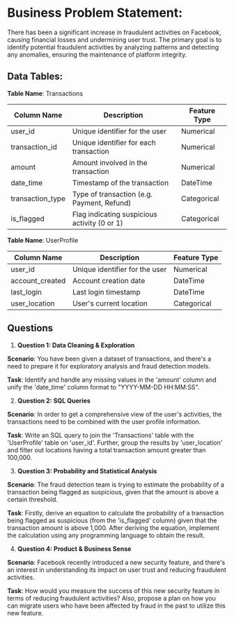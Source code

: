 # **Business Problem Statement**:
There has been a significant increase in fraudulent activities on Facebook, causing financial losses and undermining user trust. The primary goal is to identify potential fraudulent activities by analyzing patterns and detecting any anomalies, ensuring the maintenance of platform integrity.

## **Data Tables**:

**Table Name**: Transactions

| **Column Name**   | **Description**                                      | **Feature Type**|
|-------------------|-----------------------------------------------------|-----------------|
| user_id           | Unique identifier for the user                      | Numerical       |
| transaction_id    | Unique identifier for each transaction              | Numerical       |
| amount            | Amount involved in the transaction                  | Numerical       |
| date_time         | Timestamp of the transaction                         | DateTime        |
| transaction_type  | Type of transaction (e.g. Payment, Refund)          | Categorical     |
| is_flagged        | Flag indicating suspicious activity (0 or 1)        | Categorical     |

**Table Name**: UserProfile

| **Column Name**   | **Description**              | **Feature Type**|
|-------------------|-----------------------------|-----------------|
| user_id           | Unique identifier for the user| Numerical       |
| account_created   | Account creation date        | DateTime        |
| last_login        | Last login timestamp         | DateTime        |
| user_location     | User's current location      | Categorical     |

## Questions

1. **Question 1: Data Cleaning & Exploration**

**Scenario**:
You have been given a dataset of transactions, and there's a need to prepare it for exploratory analysis and fraud detection models.

**Task**:
Identify and handle any missing values in the 'amount' column and unify the 'date_time' column format to "YYYY-MM-DD HH:MM:SS".

2. **Question 2: SQL Queries**



**Scenario**:
In order to get a comprehensive view of the user's activities, the transactions need to be combined with the user profile information.

**Task**:
Write an SQL query to join the 'Transactions' table with the 'UserProfile' table on 'user_id'. Further, group the results by 'user_location' and filter out locations having a total transaction amount greater than 100,000.

3. **Question 3: Probability and Statistical Analysis**

**Scenario**:
The fraud detection team is trying to estimate the probability of a transaction being flagged as suspicious, given that the amount is above a certain threshold.

**Task**:
Firstly, derive an equation to calculate the probability of a transaction being flagged as suspicious (from the 'is_flagged' column) given that the transaction amount is above 1,000. After deriving the equation, implement the calculation using any programming language to obtain the result.

4. **Question 4: Product & Business Sense**

**Scenario**:
Facebook recently introduced a new security feature, and there's an interest in understanding its impact on user trust and reducing fraudulent activities.

**Task**:
How would you measure the success of this new security feature in terms of reducing fraudulent activities? Also, propose a plan on how you can migrate users who have been affected by fraud in the past to utilize this new feature.